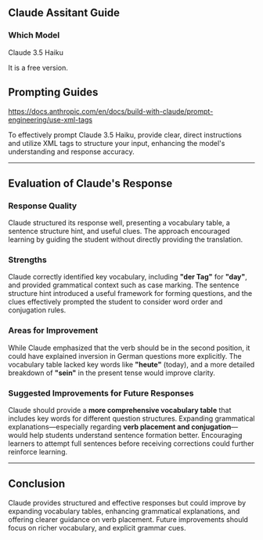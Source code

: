## Claude Assitant Guide

### Which Model

Claude 3.5 Haiku

It is a free version.

## Prompting Guides

https://docs.anthropic.com/en/docs/build-with-claude/prompt-engineering/use-xml-tags

To effectively prompt Claude 3.5 Haiku, provide clear, direct instructions and utilize XML tags to structure your input, enhancing the model's understanding and response accuracy.

---

## Evaluation of Claude's Response

### Response Quality
Claude structured its response well, presenting a vocabulary table, a sentence structure hint, and useful clues. The approach encouraged learning by guiding the student without directly providing the translation.

### Strengths
Claude correctly identified key vocabulary, including **"der Tag"** for **"day"**, and provided grammatical context such as case marking. The sentence structure hint introduced a useful framework for forming questions, and the clues effectively prompted the student to consider word order and conjugation rules.

### Areas for Improvement
While Claude emphasized that the verb should be in the second position, it could have explained inversion in German questions more explicitly. The vocabulary table lacked key words like **"heute"** (today), and a more detailed breakdown of **"sein"** in the present tense would improve clarity.

### Suggested Improvements for Future Responses
Claude should provide a **more comprehensive vocabulary table** that includes key words for different question structures. Expanding grammatical explanations—especially regarding **verb placement and conjugation**—would help students understand sentence formation better. Encouraging learners to attempt full sentences before receiving corrections could further reinforce learning.

---

## Conclusion
Claude provides structured and effective responses but could improve by expanding vocabulary tables, enhancing grammatical explanations, and offering clearer guidance on verb placement. Future improvements should focus on richer vocabulary, and explicit grammar cues.